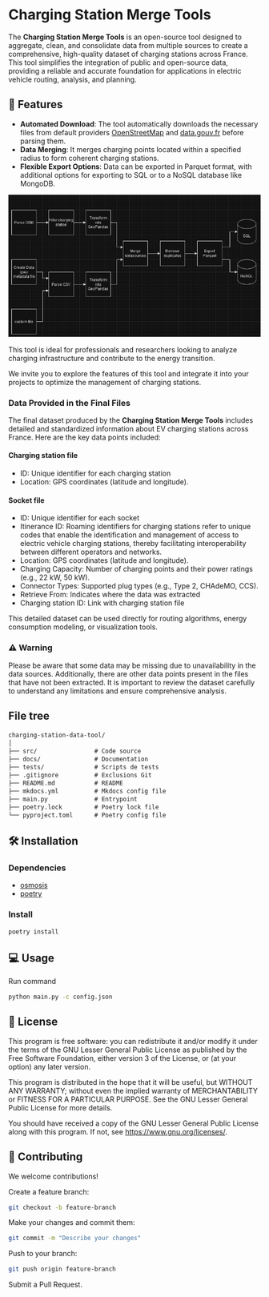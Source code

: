 # Charging Station Merge Tools

The **Charging Station Merge Tools** is an open-source tool designed to aggregate, clean, and consolidate data from multiple sources to create a comprehensive, high-quality dataset of charging stations across France. This tool simplifies the integration of public and open-source data, providing a reliable and accurate foundation for applications in electric vehicle routing, analysis, and planning.

## 🚀 Features
- **Automated Download**: The tool automatically downloads the necessary files from default providers [OpenStreetMap](https://download.geofabrik.de/europe/france.html) and [data.gouv.fr](https://transport.data.gouv.fr/datasets/fichier-consolide-des-bornes-de-recharge-pour-vehicules-electriques) before parsing them.
- **Data Merging**: It merges charging points located within a specified radius to form coherent charging stations.
- **Flexible Export Options**: Data can be exported in Parquet format, with additional options for exporting to SQL or to a NoSQL database like MongoDB.

![introduction charging station merged tool](docs/modules_merge_charging_station_tools.png "Process")

This tool is ideal for professionals and researchers looking to analyze charging infrastructure and contribute to the energy transition.

We invite you to explore the features of this tool and integrate it into your projects to optimize the management of charging stations.

### Data Provided in the Final Files
The final dataset produced by the **Charging Station Merge Tools** includes detailed and standardized information about EV charging stations across France. Here are the key data points included:
#### Charging station file
* ID: Unique identifier for each charging station
* Location: GPS coordinates (latitude and longitude).
#### Socket file
* ID: Unique identifier for each socket
* Itinerance ID: Roaming identifiers for charging stations refer to unique codes that enable the identification and management of access to electric vehicle charging stations, thereby facilitating interoperability between different operators and networks.
* Location: GPS coordinates (latitude and longitude).
* Charging Capacity: Number of charging points and their power ratings (e.g., 22 kW, 50 kW).
* Connector Types: Supported plug types (e.g., Type 2, CHAdeMO, CCS).
* Retrieve From: Indicates where the data was extracted
* Charging station ID: Link with charging station file

This detailed dataset can be used directly for routing algorithms, energy consumption modeling, or visualization tools.

### ⚠️ Warning
Please be aware that some data may be missing due to unavailability in the data sources. Additionally, there are other data points present in the files that have not been extracted. It is important to review the dataset carefully to understand any limitations and ensure comprehensive analysis.
## File tree
```
charging-station-data-tool/
│
├── src/                # Code source
├── docs/               # Documentation
├── tests/              # Scripts de tests
├── .gitignore          # Exclusions Git
├── README.md           # README
├── mkdocs.yml          # Mkdocs config file
├── main.py             # Entrypoint
├── poetry.lock         # Poetry lock file
└── pyproject.toml      # Poetry config file
```
## 🛠 Installation
### Dependencies
- [osmosis](https://github.com/openstreetmap/osmosis)
- [poetry](https://python-poetry.org/)

### Install
```bash
poetry install
```

## 💻 Usage
Run command
```bash
python main.py -c config.json
```

## 📝 License
This program is free software: you can redistribute it and/or modify
it under the terms of the GNU Lesser General Public License as published by
the Free Software Foundation, either version 3 of the License, or
(at your option) any later version.

This program is distributed in the hope that it will be useful,
but WITHOUT ANY WARRANTY; without even the implied warranty of
MERCHANTABILITY or FITNESS FOR A PARTICULAR PURPOSE. See the
GNU Lesser General Public License for more details.

You should have received a copy of the GNU Lesser General Public License
along with this program. If not, see <https://www.gnu.org/licenses/>.

## 🤝 Contributing
We welcome contributions!

Create a feature branch:
```bash 
git checkout -b feature-branch  
```

Make your changes and commit them:
```bash 
git commit -m "Describe your changes"  
```

Push to your branch:
```bash 
git push origin feature-branch
```

Submit a Pull Request.